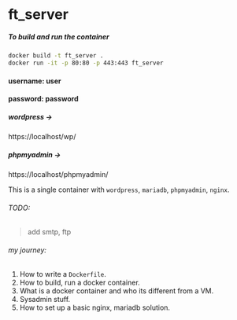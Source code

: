 # ft_server

##### To build and run the container

```sh
docker build -t ft_server .
docker run -it -p 80:80 -p 443:443 ft_server
```

#### username: user
#### password: password

##### wordpress ->
https://localhost/wp/
##### phpmyadmin ->
https://localhost/phpmyadmin/

This is a single container with `wordpress`, `mariadb`, `phpmyadmin`, `nginx`.
###### TODO: 
> add smtp, ftp

###### my journey:
1. How to write a `Dockerfile`.
2. How to build, run a docker container.
3. What is a docker container and who its different from a VM.
4. Sysadmin stuff.
5. How to set up a basic nginx, mariadb solution.

